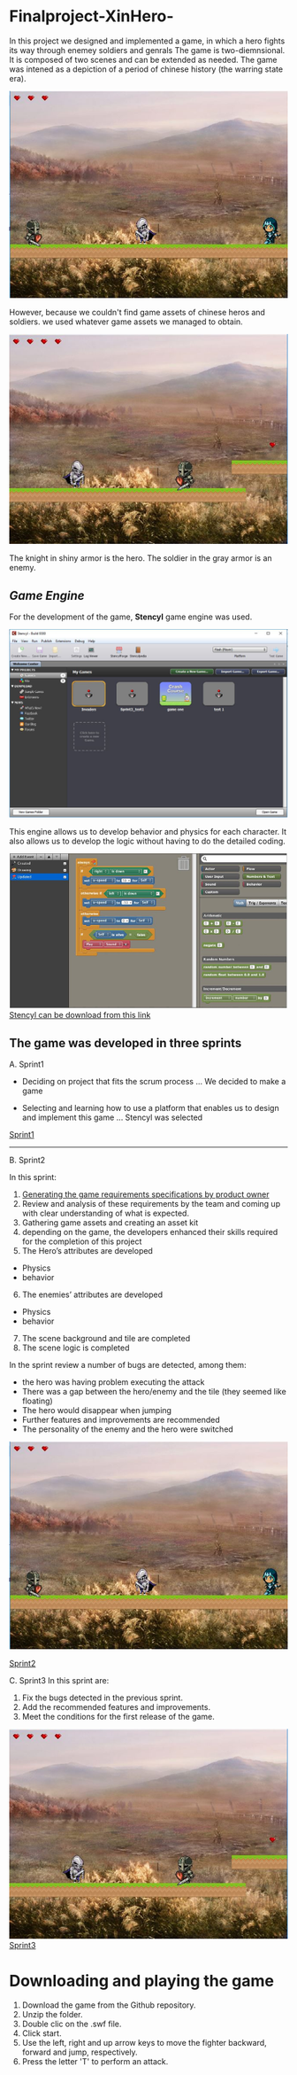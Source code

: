 # Finalproject-XinHero-

In this project we designed and implemented a game, in which a hero fights its way through enemey soldiers and genrals
The game is two-diemnsional. It is composed of two scenes and can be extended as needed.
The game was intened as a depiction of a period of chinese history (the warring state era).

![snapshot of the game](sprint2.JPG)

However, because we couldn't find game assets of chinese  heros and soldiers. we used whatever game assets we managed to obtain.

![snapshot of the game](sprint3.JPG)

The knight in shiny armor is the hero.
The soldier in the gray armor is an enemy.

## *Game Engine*
For the development of the game, **Stencyl** game engine was used.

![Stencyl game deveopment engine](stencyl.JPG)

This engine allows us to develop behavior and physics for each character.
It also allows us to develop the logic without having to do the detailed coding.

![sample logic](gamelogic.JPG)
[Stencyl can be download from this link](http://www.stencyl.com/)

## The game was developed in three sprints

A. Sprint1
* Deciding on project that fits the scrum process
... We decided to make a game

* Selecting and learning how to use a platform that enables us to design and implement this game
... Stencyl was selected

[Sprint1](https://github.com/Anesouadou/Finalproject-XinHero-/tree/Sprint-One)

-----------------------------------------------------------------
B. Sprint2

In this sprint:

1. [Generating the game requirements specifications by product owner]()
2. Review and analysis of these requirements by the team and coming up with clear understanding of what is expected.
3. Gathering game assets and creating an asset kit
4. depending on the game, the developers enhanced their skills required for the completion of this project
5. The Hero’s attributes are developed
* Physics
* behavior
6. The enemies’ attributes are developed 
* Physics
* behavior
7. The scene background and tile are completed
8. The scene logic is completed 

In the sprint review a number of bugs are detected, among them:
* the hero was having problem executing the attack
* There was a gap between the hero/enemy and the tile (they seemed like floating)
* The hero would disappear when jumping
* Further features and improvements are recommended
* The personality of the enemy and the hero were switched

![the game as it appears after sprint 2](sprint2.JPG)

[Sprint2](https://github.com/Anesouadou/Finalproject-XinHero-/tree/Sprint-Two)

C. Sprint3
In this sprint are:
1. Fix the bugs detected in the previous sprint.
2. Add the recommended features and improvements.
3. Meet the conditions for the first release of the game.

![the game as it appears after sprint 3](sprint3.JPG)
[Sprint3](https://github.com/Anesouadou/Finalproject-XinHero-/tree/Sprint-Three)

# Downloading and playing the game

1. Download the game from the Github repository.
2. Unzip the folder.
3. Double clic on the .swf file.  
4. Click start.
5. Use the left, right and up arrow keys to move the fighter backward, forward and jump, respectively.
6. Press the letter 'T' to perform an attack.   

